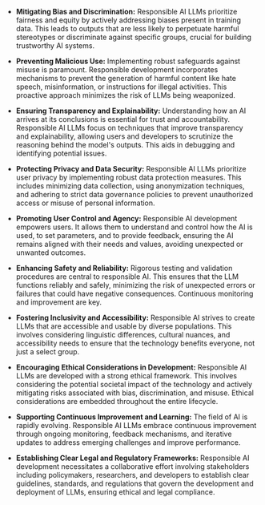 * **Mitigating Bias and Discrimination:** Responsible AI LLMs prioritize fairness and equity by actively addressing biases present in training data.  This leads to outputs that are less likely to perpetuate harmful stereotypes or discriminate against specific groups, crucial for building trustworthy AI systems.

* **Preventing Malicious Use:**  Implementing robust safeguards against misuse is paramount. Responsible development incorporates mechanisms to prevent the generation of harmful content like hate speech, misinformation, or instructions for illegal activities. This proactive approach minimizes the risk of LLMs being weaponized.

* **Ensuring Transparency and Explainability:**  Understanding how an AI arrives at its conclusions is essential for trust and accountability. Responsible AI LLMs focus on techniques that improve transparency and explainability, allowing users and developers to scrutinize the reasoning behind the model's outputs.  This aids in debugging and identifying potential issues.

* **Protecting Privacy and Data Security:**  Responsible AI LLMs prioritize user privacy by implementing robust data protection measures. This includes minimizing data collection, using anonymization techniques, and adhering to strict data governance policies to prevent unauthorized access or misuse of personal information.

* **Promoting User Control and Agency:**  Responsible AI development empowers users.  It allows them to understand and control how the AI is used, to set parameters, and to provide feedback, ensuring the AI remains aligned with their needs and values, avoiding unexpected or unwanted outcomes.

* **Enhancing Safety and Reliability:**  Rigorous testing and validation procedures are central to responsible AI.  This ensures that the LLM functions reliably and safely, minimizing the risk of unexpected errors or failures that could have negative consequences.  Continuous monitoring and improvement are key.

* **Fostering Inclusivity and Accessibility:**  Responsible AI strives to create LLMs that are accessible and usable by diverse populations.  This involves considering linguistic differences, cultural nuances, and accessibility needs to ensure that the technology benefits everyone, not just a select group.

* **Encouraging Ethical Considerations in Development:**  Responsible AI LLMs are developed with a strong ethical framework.  This involves considering the potential societal impact of the technology and actively mitigating risks associated with bias, discrimination, and misuse.  Ethical considerations are embedded throughout the entire lifecycle.

* **Supporting Continuous Improvement and Learning:**  The field of AI is rapidly evolving. Responsible AI LLMs embrace continuous improvement through ongoing monitoring, feedback mechanisms, and iterative updates to address emerging challenges and improve performance.

* **Establishing Clear Legal and Regulatory Frameworks:**  Responsible AI development necessitates a collaborative effort involving stakeholders including policymakers, researchers, and developers to establish clear guidelines, standards, and regulations that govern the development and deployment of LLMs, ensuring ethical and legal compliance.